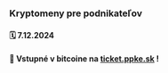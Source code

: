 ### Kryptomeny pre podnikateľov
#### 🗓️ 7.12.2024
#### 🎫 Vstupné v bitcoine na [ticket.ppke.sk](https://ticket.ppke.sk) !
